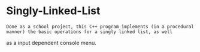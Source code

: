# Singly-Linked-List
    Done as a school project, this C++ program implements (in a procedural manner) the basic operations for a singly linked list, as well
as a input dependent console menu.

